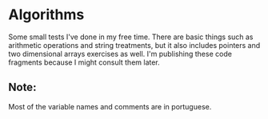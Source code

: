 # Algorithms
Some small tests I've done in my free time. There are basic things such as arithmetic operations and string treatments, but it also includes pointers and two dimensional arrays exercises as well. I'm publishing these code fragments because I might consult them later.

## Note:
Most of the variable names and comments are in portuguese.
